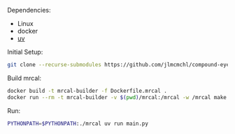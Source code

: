 Dependencies:
- Linux
- docker
- [uv](https://docs.astral.sh/uv/getting-started/installation/)

Initial Setup:
```sh
git clone --recurse-submodules https://github.com/jlmcmchl/compound-eyes
```

Build mrcal:
```sh
docker build -t mrcal-builder -f Dockerfile.mrcal .
docker run --rm -t mrcal-builder -v $(pwd)/mrcal:/mrcal -w /mrcal make
```

Run:
```sh
PYTHONPATH=$PYTHONPATH:./mrcal uv run main.py
```